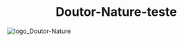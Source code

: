 <h1 align="center"> Doutor-Nature-teste </h1>


![logo_Doutor-Nature](https://user-images.githubusercontent.com/94090454/198133309-22694b7f-96c1-4950-b8e5-88ceac92a648.svg)

